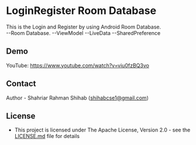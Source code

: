 # LoginRegister Room Database

This is the Login and Register by using Android Room Database.  
--Room Database.
--ViewModel
--LiveData
--SharedPreference


## Demo

YouTube: https://www.youtube.com/watch?v=viu0fzBQ3vo


## Contact

Author - Shahriar Rahman Shihab ([shihabcse1@gmail.com](mailto:shihabcse1@gmail.com))


## License

* This project is licensed under The Apache License, Version 2.0 - see the [LICENSE.md](/LICENSE) file for details
